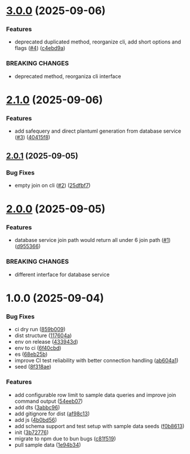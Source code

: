 # [3.0.0](https://github.com/code-salad/vsequel/compare/v2.1.0...v3.0.0) (2025-09-06)


### Features

* deprecated duplicated method, reorganize cli, add short options and flags ([#4](https://github.com/code-salad/vsequel/issues/4)) ([c4ebd9a](https://github.com/code-salad/vsequel/commit/c4ebd9af787316ea78064e6f1cdd03b62d78c543))


### BREAKING CHANGES

* deprecated method, reorganiza cli interface

# [2.1.0](https://github.com/code-salad/vsequel/compare/v2.0.1...v2.1.0) (2025-09-06)


### Features

* add safequery and direct plantuml generation from database service ([#3](https://github.com/code-salad/vsequel/issues/3)) ([40415f8](https://github.com/code-salad/vsequel/commit/40415f8c7d78ab5c6d16e38cb4fb49577118347f))

## [2.0.1](https://github.com/code-salad/vsequel/compare/v2.0.0...v2.0.1) (2025-09-05)


### Bug Fixes

* empty join on cli ([#2](https://github.com/code-salad/vsequel/issues/2)) ([25dfbf7](https://github.com/code-salad/vsequel/commit/25dfbf717ead4720f0a08b245e873855a3f62237))

# [2.0.0](https://github.com/code-salad/vsequel/compare/v1.0.0...v2.0.0) (2025-09-05)


### Features

* database service join path would return all under 6 join path ([#1](https://github.com/code-salad/vsequel/issues/1)) ([d955366](https://github.com/code-salad/vsequel/commit/d9553667313e684a9154545eef8b6b7852c95d17))


### BREAKING CHANGES

* different interface for database service

# 1.0.0 (2025-09-04)


### Bug Fixes

* ci dry run ([859b009](https://github.com/code-salad/vsequel/commit/859b00955518fab59c8774c961d1bee09685db68))
* dist structure ([117604a](https://github.com/code-salad/vsequel/commit/117604a6eceb627e2007504f9a27d6a185d550f0))
* env on release ([433943d](https://github.com/code-salad/vsequel/commit/433943d896c92464e97444da52102f23ce47fb42))
* env to ci ([6f40cbd](https://github.com/code-salad/vsequel/commit/6f40cbd23fbb58ded0495fa126e24614065ba65f))
* es ([68eb25b](https://github.com/code-salad/vsequel/commit/68eb25b387a5e5980c880804ccbd864593786046))
* improve CI test reliability with better connection handling ([ab604a1](https://github.com/code-salad/vsequel/commit/ab604a1a435cc2ffb9424bd490289a91d6c1e9e4))
* seed ([8f318ae](https://github.com/code-salad/vsequel/commit/8f318aee159231bf5967583dacc20028bc32eeee))


### Features

* add configurable row limit to sample data queries and improve join command output ([54eeb07](https://github.com/code-salad/vsequel/commit/54eeb0754d7957c7ff2b09f9a439b1d9c10321cc))
* add dts ([3abbc96](https://github.com/code-salad/vsequel/commit/3abbc96e187eb8aca1f9b58a50c8781f5ecf0839))
* add gitignore for dist ([af98c13](https://github.com/code-salad/vsequel/commit/af98c135a4c04e45cb7cc2768809f9663545cbe3))
* add js ([4b0bd56](https://github.com/code-salad/vsequel/commit/4b0bd5693727e10a79bb4e03b93dab520fa20d82))
* add schema support and test setup with sample data seeds ([f0b8613](https://github.com/code-salad/vsequel/commit/f0b8613cba4a0ca834b792c2936e59aad536c9f8))
* init ([3b72776](https://github.com/code-salad/vsequel/commit/3b727766181787b98bc653c4cbced4a29c589760))
* migrate to npm due to bun bugs ([c81f519](https://github.com/code-salad/vsequel/commit/c81f519b8cee5205aee4bcda839acd2cd8892de5))
* pull sample data ([1e94b34](https://github.com/code-salad/vsequel/commit/1e94b34ce06a40183478fdd49ed7ea58ea74e415))

